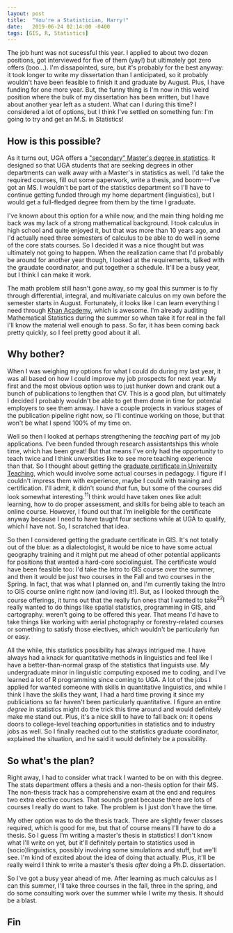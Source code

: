 ```yaml
---
layout: post
title:  "You're a Statistician, Harry!"
date:   2019-06-24 02:14:00 -0400
tags: [GIS, R, Statistics]
---
```


The job hunt was not sucessful this year. I applied to about two dozen positions, got interviewed for five of them (yay!) but ultimately got zero offers (boo…). I'm dissapointed, sure, but it's probably for the best anyway: it took longer to write my dissertation than I anticipated, so it probably wouldn't have been feasible to finish it and graduate by August. Plus, I have funding for one more year. But, the funny thing is I'm now in this weird position where the bulk of my dissertation has been written, but I have about another year left as a student. What can I during this time? I considered a lot of options, but I think I've settled on something fun: I'm going to try and get an M.S. in Statistics!

## How is this possible?

As it turns out, UGA offers a ["secondary" Master's degree in statistics](http://www.stat.uga.edu/secondary-masters-degree). It designed so that UGA students that are seeking degrees in other departments can walk away with a Master's in statistics as well. I'd take the required courses, fill out some paperwork, write a thesis, and boom---I've got an MS. I wouldn't be part of the statistics department so I'll have to continue getting funded through my home department (linguistics), but I would get a full-fledged degree from them by the time I graduate.

I've known about this option for a while now, and the main thing holding me back was my lack of a strong mathematical background. I took calculus in high school and quite enjoyed it, but that was more than 10 years ago, and I'd actually need three semesters of calculus to be able to do well in some of the core stats courses. So I decided it was a nice thought but was ultimately not going to happen. When the realization came that I'd probably be around for another year though, I looked at the requirements, talked with the graudate coordinator, and put together a schedule. It'll be a busy year, but I think I can make it work.

The math problem still hasn't gone away, so my goal this summer is to fly through differential, integral, and multivariate calculus on my own before the semester starts in August. Fortunately, it looks like I can learn everything I need through [Khan Academy](https://www.khanacademy.org), which is awesome. I'm already auditing Mathematical Statistics during the summer so when take it for real in the fall I'll know the material well enough to pass. So far, it has been coming back pretty quickly, so I feel pretty good about it all.

## Why bother?

When I was weighing my options for what I could do during my last year, it was all based on how I could improve my job prospects for next year. My first and the most obvious option was to just hunker down and crank out a bunch of publications to lengthen that CV. This is a good plan, but ultimately I decided I probably wouldn't be able to get them done in time for potential employers to see them anway. I have a couple projects in various stages of the publication pipeline right now, so I'll continue working on those, but that won't be what I spend 100% of my time on.

Well so then I looked at perhaps strengthening the *teaching* part of my job applications. I've been funded through research assistantships this whole time, which has been great! But that means I've only had the opportunity to teach twice and I think unversities like to see more teaching experience than that. So I thought about getting the [graduate certificate in University Teaching](https://grad.uga.edu/index.php/current-students/professional-development/university-teaching/), which would involve some actual courses in pedagogy. I figure if I couldn't impress them with experience, maybe I could with training and certification. I'll admit, it didn't sound *that* fun, but some of the courses did look somewhat interesting.<sup>1</sup><span class="sidenote"><sup>1</sup>I think would have taken ones like adult learning, how to do proper assessment, and skills for being able to teach an online course.</span> However, I found out that I'm ineligible for the certificate anyway because I need to have taught four sections while at UGA to qualify, which I have not. So, I scratched that idea.

So then I considered getting the graduate certificate in GIS. It's not totally out of the blue: as a dialectologist, it would be nice to have some actual geography training and it might put me ahead of other potential applicants for positions that wanted a hard-core sociolinguist. The certificate would have been feasible too: I'd take the Intro to GIS course over the summer, and then it would be just two courses in the Fall and two courses in the Spring. In fact, that was what I planned on, and I'm currently taking the Intro to GIS course online right now (and loving it!). But, as I looked through the course offerings, it turns out that the really fun ones that I wanted to take<sup>2</sup><span class="sidenote"><sup>2</sup>I really wanted to do things like spatial statistics, programming in GIS, and cartography.</span> weren't going to be offered this year. That means I'd have to take things like working with aerial photography or forestry-related courses or something to satisfy those electives, which wouldn't be particularly fun or easy. 

All the while, this statistics possibility has always intrigued me. I have always had a knack for quantitative methods in linguistics and feel like I have a better-than-normal grasp of the statistics that linguists use. My undergraduate minor in linguistic computing exposed me to coding, and I've learned a lot of R programming since coming to UGA. A lot of the jobs I applied for wanted someone with skills in quantitative linguistics, and while I think I have the skills they want, I had a hard time proving it since my publiciations so far haven't been particularly quantitative. I figure an entire *degree* in statistics might do the trick this time around and would definitely make me stand out. Plus, it's a nice skill to have to fall back on: it opens doors to college-level teaching opportunities in statistics and to industry jobs as well. So I finally reached out to the statistics graduate coordinator, explained the situation, and he said it would definitely be a possibility.

## So what's the plan?

Right away, I had to consider what track I wanted to be on with this degree. The stats department offers a thesis and a non-thesis option for their MS. The non-thesis track has a comprehensive exam at the end and requires two extra elective courses. That sounds great because there are lots of courses I really do want to take. The problem is I just don't have the time.

My other option was to do the thesis track. There are slightly fewer classes required, which is good for me, but that of course means I'll have to do a thesis. So I guess I'm writing a master's thesis in statistics! I don't know what I'll write on yet, but it'll definitely pertain to statistics used in (socio)linguistics, possibly involving some simulations and stuff, but we'll see. I'm kind of excited about the idea of doing that actually. Plus, it'll be really weird I think to write a master's thesis *after* doing a Ph.D. dissertation.

So I've got a busy year ahead of me. After learning as much calculus as I can this summer, I'll take three courses in the fall, three in the spring, and do some consulting work over the summer while I write my thesis. It should be a blast. 

## Fin





